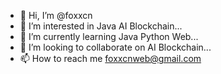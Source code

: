 - 👋 Hi, I’m @foxxcn
- 👀 I’m interested in Java AI Blockchain...
- 🌱 I’m currently learning Java Python Web...
- 💞️ I’m looking to collaborate on AI Blockchain...
- 📫 How to reach me foxxcnweb@gmail.com

<!---
foxxcn/foxxcn is a ✨ special ✨ repository because its `README.md` (this file) appears on your GitHub profile.
You can click the Preview link to take a look at your changes.
change 20230716
--->

